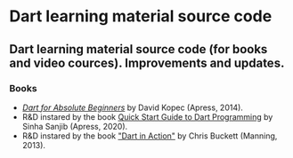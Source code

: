 # Dart learning material source code
## Dart learning material source code (for books and video cources). Improvements and updates.

### Books
- [*Dart for Absolute Beginners*](https://github.com/rustkas/dart-for-absolute-begs) by David Kopec (Apress, 2014).
- R&amp;D instared by the book [Quick Start Guide to Dart Programming](https://github.com/rustkas/quick_start_guide_to_dart_programming_r-d) by  Sinha Sanjib (Apress, 2020).
- R&amp;D instared by the book ["Dart in Action"](https://github.com/rustkas/dart_in_action_my_R-D) by Chris Buckett (Manning, 2013).
